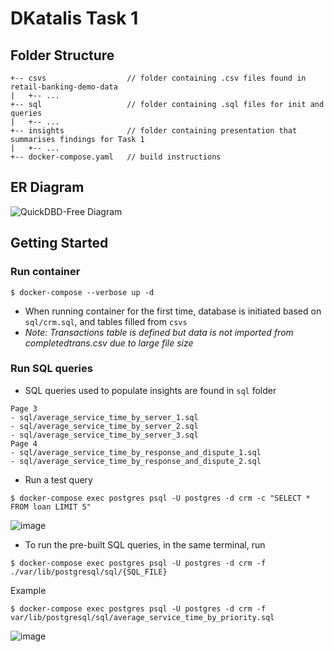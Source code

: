 # DKatalis Task 1
## Folder Structure
```
+-- csvs                  // folder containing .csv files found in retail-banking-demo-data
|   +-- ...
+-- sql                   // folder containing .sql files for init and queries
|   +-- ...
+-- insights              // folder containing presentation that summarises findings for Task 1
|   +-- ...
+-- docker-compose.yaml   // build instructions
```
## ER Diagram
![QuickDBD-Free Diagram](https://user-images.githubusercontent.com/20048824/175198022-f35df83e-7c60-4d85-82a6-39d61608db70.png)
## Getting Started
### Run container
```
$ docker-compose --verbose up -d
```
- When running container for the first time, database is initiated based on `sql/crm.sql`, and tables filled from `csvs`
- *Note: Transactions table is defined but data is not imported from completedtrans.csv due to large file size*
### Run SQL queries 
- SQL queries used to populate insights are found in `sql` folder
```
Page 3
- sql/average_service_time_by_server_1.sql
- sql/average_service_time_by_server_2.sql
- sql/average_service_time_by_server_3.sql
Page 4
- sql/average_service_time_by_response_and_dispute_1.sql
- sql/average_service_time_by_response_and_dispute_2.sql
```
- Run a test query
```
$ docker-compose exec postgres psql -U postgres -d crm -c "SELECT * FROM loan LIMIT 5"
```
![image](https://user-images.githubusercontent.com/20048824/175203500-40212f32-cde4-4718-9d23-5fa9e097697f.png)

- To run the pre-built SQL queries, in the same terminal, run
```
$ docker-compose exec postgres psql -U postgres -d crm -f ./var/lib/postgresql/sql/{SQL_FILE}
```
Example
```
$ docker-compose exec postgres psql -U postgres -d crm -f var/lib/postgresql/sql/average_service_time_by_priority.sql
```
![image](https://user-images.githubusercontent.com/20048824/175203560-94d62c43-04cd-4e29-8dfa-4b65ac4a5a84.png)
